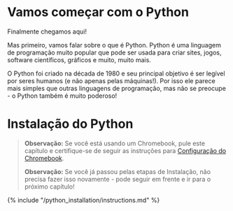 # Vamos começar com o Python

Finalmente chegamos aqui!

Mas primeiro, vamos falar sobre o que é Python. Python é uma linguagem de programação muito popular que pode ser usada para criar sites, jogos, software científicos, gráficos e muito, muito mais.

O Python foi criado na década de 1980 e seu principal objetivo é ser legível por seres humanos (e não apenas pelas máquinas!). Por isso ele parece mais simples que outras linguagens de programação, mas não se preocupe - o Python também é muito poderoso!

# Instalação do Python

> **Observação:** Se você está usando um Chromebook, pule este capítulo e certifique-se de seguir as instruções para [ Configuração do Chromebook](../chromebook_setup/README.md).
> 
> **Observação:** Se você já passou pelas etapas de Instalação, não precisa fazer isso novamente - pode seguir em frente e ir para o próximo capítulo!

{% include "/python_installation/instructions.md" %}